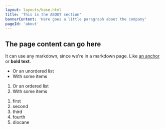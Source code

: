 ```yaml
---
layout: layouts/base.html
title: 'This is the ABOUT section'
bannerContent: 'Here goes a little paragraph about the company'
pageId: 'about'
---
```


## The page content can go here

It can use any markdown, since we're in a markdown page. Like
[an anchor](https://packtpub.com) or **bold text**.

- Or an unordered list
- With some items

1. Or an ordered list
1. With some items

<ol>
    <li>first</li>
    <li>second</li>
    <li>third</li>
    <li>fourth</li>
    <li>diocane</li>
</ol>
